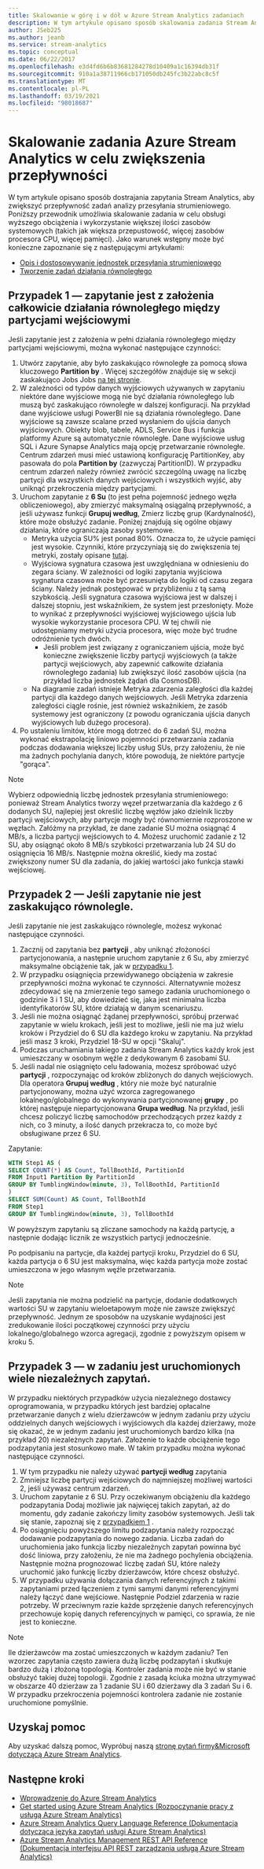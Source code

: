 ```yaml
---
title: Skalowanie w górę i w dół w Azure Stream Analytics zadaniach
description: W tym artykule opisano sposób skalowania zadania Stream Analytics przez Partycjonowanie danych wejściowych, dostrajanie zapytania i Ustawianie jednostek przesyłania strumieniowego zadań.
author: JSeb225
ms.author: jeanb
ms.service: stream-analytics
ms.topic: conceptual
ms.date: 06/22/2017
ms.openlocfilehash: e3d4fd6b6b83681284278d10409a1c16394db31f
ms.sourcegitcommit: 910a1a38711966cb171050db245fc3b22abc8c5f
ms.translationtype: MT
ms.contentlocale: pl-PL
ms.lasthandoff: 03/19/2021
ms.locfileid: "98018687"
---
```

# <a name="scale-an-azure-stream-analytics-job-to-increase-throughput"></a>Skalowanie zadania Azure Stream Analytics w celu zwiększenia przepływności
W tym artykule opisano sposób dostrajania zapytania Stream Analytics, aby zwiększyć przepływność zadań analizy przesyłania strumieniowego. Poniższy przewodnik umożliwia skalowanie zadania w celu obsługi wyższego obciążenia i wykorzystanie większej ilości zasobów systemowych (takich jak większa przepustowość, więcej zasobów procesora CPU, więcej pamięci).
Jako warunek wstępny może być konieczne zapoznanie się z następującymi artykułami:
-   [Opis i dostosowywanie jednostek przesyłania strumieniowego](stream-analytics-streaming-unit-consumption.md)
-   [Tworzenie zadań działania równoległego](stream-analytics-parallelization.md)

## <a name="case-1--your-query-is-inherently-fully-parallelizable-across-input-partitions"></a>Przypadek 1 — zapytanie jest z założenia całkowicie działania równoległego między partycjami wejściowymi
Jeśli zapytanie jest z założenia w pełni działania równoległego między partycjami wejściowymi, można wykonać następujące czynności:
1.  Utwórz zapytanie, aby było zaskakująco równoległe za pomocą słowa kluczowego **Partition by** . Więcej szczegółów znajduje się w sekcji zaskakująco Jobs Jobs [na tej stronie](stream-analytics-parallelization.md).
2.  W zależności od typów danych wyjściowych używanych w zapytaniu niektóre dane wyjściowe mogą nie być działania równoległego lub muszą być zaskakująco równoległe w dalszej konfiguracji. Na przykład dane wyjściowe usługi PowerBI nie są działania równoległego. Dane wyjściowe są zawsze scalane przed wysłaniem do ujścia danych wyjściowych. Obiekty blob, tabele, ADLS, Service Bus i funkcja platformy Azure są automatycznie równoległe. Dane wyjściowe usług SQL i Azure Synapse Analytics mają opcję przetwarzanie równoległe. Centrum zdarzeń musi mieć ustawioną konfigurację PartitionKey, aby pasowała do pola **Partition by** (zazwyczaj PartitionID). W przypadku centrum zdarzeń należy również zwrócić szczególną uwagę na liczbę partycji dla wszystkich danych wejściowych i wszystkich wyjść, aby uniknąć przekroczenia między partycjami. 
3.  Uruchom zapytanie z **6 Su** (to jest pełna pojemność jednego węzła obliczeniowego), aby zmierzyć maksymalną osiągalną przepływność, a jeśli używasz funkcji **Grupuj według**, Zmierz liczbę grup (Kardynalność), które może obsłużyć zadanie. Poniżej znajdują się ogólne objawy działania, które ograniczają zasoby systemowe.
    - Metryka użycia SU% jest ponad 80%. Oznacza to, że użycie pamięci jest wysokie. Czynniki, które przyczyniają się do zwiększenia tej metryki, zostały opisane [tutaj](stream-analytics-streaming-unit-consumption.md). 
    -   Wyjściowa sygnatura czasowa jest uwzględniana w odniesieniu do zegara ściany. W zależności od logiki zapytania wyjściowa sygnatura czasowa może być przesunięta do logiki od czasu zegara ściany. Należy jednak postępować w przybliżeniu z tą samą szybkością. Jeśli sygnatura czasowa wyjściowa jest w dalszej i dalszej stopniu, jest wskaźnikiem, że system jest przesłonięty. Może to wynikać z przepływności wyjściowej wyjściowego ujścia lub wysokie wykorzystanie procesora CPU. W tej chwili nie udostępniamy metryki użycia procesora, więc może być trudne odróżnienie tych dwóch.
        - Jeśli problem jest związany z ograniczaniem ujścia, może być konieczne zwiększenie liczby partycji wyjściowych (a także partycji wejściowych, aby zapewnić całkowite działania równoległego zadania) lub zwiększyć ilość zasobów ujścia (na przykład liczba jednostek żądań dla CosmosDB).
    - Na diagramie zadań istnieje Metryka zdarzenia zaległości dla każdej partycji dla każdego danych wejściowych. Jeśli Metryka zdarzenia zaległości ciągle rośnie, jest również wskaźnikiem, że zasób systemowy jest ograniczony (z powodu ograniczania ujścia danych wyjściowych lub dużego procesora).
4.  Po ustaleniu limitów, które mogą dotrzeć do 6 zadań SU, można wykonać ekstrapolację liniowo pojemności przetwarzania zadania podczas dodawania większej liczby usług SUs, przy założeniu, że nie ma żadnych pochylania danych, które powodują, że niektóre partycje "gorąca".

> [!NOTE]
> Wybierz odpowiednią liczbę jednostek przesyłania strumieniowego: ponieważ Stream Analytics tworzy węzeł przetwarzania dla każdego z 6 dodanych SU, najlepiej jest określić liczbę węzłów jako dzielnik liczby partycji wejściowych, aby partycje mogły być równomiernie rozproszone w węzłach.
> Załóżmy na przykład, że dane zadanie SU można osiągnąć 4 MB/s, a liczba partycji wejściowych to 4. Możesz uruchomić zadanie z 12 SU, aby osiągnąć około 8 MB/s szybkości przetwarzania lub 24 SU do osiągnięcia 16 MB/s. Następnie można określić, kiedy ma zostać zwiększony numer SU dla zadania, do jakiej wartości jako funkcja stawki wejściowej.


## <a name="case-2---if-your-query-is-not-embarrassingly-parallel"></a>Przypadek 2 — Jeśli zapytanie nie jest zaskakująco równolegle.
Jeśli zapytanie nie jest zaskakująco równolegle, możesz wykonać następujące czynności.
1.  Zacznij od zapytania bez **partycji** , aby uniknąć złożoności partycjonowania, a następnie uruchom zapytanie z 6 Su, aby zmierzyć maksymalne obciążenie tak, jak w [przypadku 1](#case-1--your-query-is-inherently-fully-parallelizable-across-input-partitions).
2.  W przypadku osiągnięcia przewidywanego obciążenia w zakresie przepływności można wykonać te czynności. Alternatywnie możesz zdecydować się na zmierzenie tego samego zadania uruchomionego o godzinie 3 i 1 SU, aby dowiedzieć się, jaka jest minimalna liczba identyfikatorów SU, które działają w danym scenariuszu.
3.  Jeśli nie można osiągnąć żądanej przepływności, spróbuj przerwać zapytanie w wielu krokach, jeśli jest to możliwe, jeśli nie ma już wielu kroków i Przydziel do 6 SU dla każdego kroku w zapytaniu. Na przykład jeśli masz 3 kroki, Przydziel 18-SU w opcji "Skaluj".
4.  Podczas uruchamiania takiego zadania Stream Analytics każdy krok jest umieszczany w osobnym węźle z dedykowanym 6 zasobami SU. 
5.  Jeśli nadal nie osiągnięto celu ładowania, możesz spróbować użyć **partycji** , rozpoczynając od kroków zbliżonych do danych wejściowych. Dla operatora **Grupuj według** , który nie może być naturalnie partycjonowany, można użyć wzorca zagregowanego lokalnego/globalnego do wykonywania partycjonowanej **grupy** , po której następuje niepartycjonowana **Grupa według**. Na przykład, jeśli chcesz policzyć liczbę samochodów przechodzących przez każdy z nich, co 3 minuty, a ilość danych przekracza to, co może być obsługiwane przez 6 SU.

Zapytanie:

 ```SQL
 WITH Step1 AS (
 SELECT COUNT(*) AS Count, TollBoothId, PartitionId
 FROM Input1 Partition By PartitionId
 GROUP BY TumblingWindow(minute, 3), TollBoothId, PartitionId
 )
 SELECT SUM(Count) AS Count, TollBoothId
 FROM Step1
 GROUP BY TumblingWindow(minute, 3), TollBoothId
 ```
W powyższym zapytaniu są zliczane samochody na każdą partycję, a następnie dodając licznik ze wszystkich partycji jednocześnie.

Po podpisaniu na partycje, dla każdej partycji kroku, Przydziel do 6 SU, każda partycja o 6 SU jest maksymalna, więc każda partycja może zostać umieszczona w jego własnym węźle przetwarzania.

> [!Note]
> Jeśli zapytania nie można podzielić na partycje, dodanie dodatkowych wartości SU w zapytaniu wieloetapowym może nie zawsze zwiększyć przepływność. Jednym ze sposobów na uzyskanie wydajności jest zredukowanie ilości początkowej czynności przy użyciu lokalnego/globalnego wzorca agregacji, zgodnie z powyższym opisem w kroku 5.

## <a name="case-3---you-are-running-lots-of-independent-queries-in-a-job"></a>Przypadek 3 — w zadaniu jest uruchomionych wiele niezależnych zapytań.
W przypadku niektórych przypadków użycia niezależnego dostawcy oprogramowania, w przypadku których jest bardziej opłacalne przetwarzanie danych z wielu dzierżawców w jednym zadaniu przy użyciu oddzielnych danych wejściowych i wyjściowych dla każdej dzierżawy, może się okazać, że w jednym zadaniu jest uruchomionych bardzo kilka (na przykład 20) niezależnych zapytań. Założenie to każde obciążenie tego podzapytania jest stosunkowo małe. W takim przypadku można wykonać następujące czynności.
1.  W tym przypadku nie należy używać **partycji według** zapytania
2.  Zmniejsz liczbę partycji wejściowych do najmniejszej możliwej wartości 2, jeśli używasz centrum zdarzeń.
3.  Uruchom zapytanie z 6 SU. Przy oczekiwanym obciążeniu dla każdego podzapytania Dodaj możliwie jak najwięcej takich zapytań, aż do momentu, gdy zadanie zakończy limity zasobów systemowych. Jeśli tak się stanie, zapoznaj się z [przypadkiem 1](#case-1--your-query-is-inherently-fully-parallelizable-across-input-partitions) .
4.  Po osiągnięciu powyższego limitu podzapytania należy rozpocząć dodawanie podzapytania do nowego zadania. Liczba zadań do uruchomienia jako funkcja liczby niezależnych zapytań powinna być dość liniowa, przy założeniu, że nie ma żadnego pochylenia obciążenia. Następnie można prognozować liczbę zadań SU, które należy uruchomić jako funkcję liczby dzierżawców, które chcesz obsłużyć.
5.  W przypadku używania dołączania danych referencyjnych z takimi zapytaniami przed łączeniem z tymi samymi danymi referencyjnymi należy łączyć dane wejściowe. Następnie Podziel zdarzenia w razie potrzeby. W przeciwnym razie każde sprzężenie danych referencyjnych przechowuje kopię danych referencyjnych w pamięci, co sprawia, że nie jest to konieczne.

> [!Note] 
> Ile dzierżawców ma zostać umieszczonych w każdym zadaniu?
> Ten wzorzec zapytania często zawiera dużą liczbę podzapytań i skutkuje bardzo dużą i złożoną topologią. Kontroler zadania może nie być w stanie obsłużyć takiej dużej topologii. Zgodnie z zasadą kciuka można utrzymywać w obszarze 40 dzierżaw za 1 zadanie SU i 60 dzierżawy dla 3 zadań Su i 6. W przypadku przekroczenia pojemności kontrolera zadanie nie zostanie uruchomione pomyślnie.



## <a name="get-help"></a>Uzyskaj pomoc
Aby uzyskać dalszą pomoc, Wypróbuj naszą [stronę pytań firmy&Microsoft dotyczącą Azure Stream Analytics](/answers/topics/azure-stream-analytics.html).

## <a name="next-steps"></a>Następne kroki
* [Wprowadzenie do Azure Stream Analytics](stream-analytics-introduction.md)
* [Get started using Azure Stream Analytics (Rozpoczynanie pracy z usługą Azure Stream Analytics)](stream-analytics-real-time-fraud-detection.md)
* [Azure Stream Analytics Query Language Reference (Dokumentacja dotycząca języka zapytań usługi Azure Stream Analytics)](/stream-analytics-query/stream-analytics-query-language-reference)
* [Azure Stream Analytics Management REST API Reference (Dokumentacja interfejsu API REST zarządzania usługą Azure Stream Analytics)](/rest/api/streamanalytics/)

<!--Image references-->

[img.stream.analytics.monitor.job]: ./media/stream-analytics-scale-jobs/StreamAnalytics.job.monitor-NewPortal.png
[img.stream.analytics.configure.scale]: ./media/stream-analytics-scale-jobs/StreamAnalytics.configure.scale.png
[img.stream.analytics.perfgraph]: ./media/stream-analytics-scale-jobs/perf.png
[img.stream.analytics.streaming.units.scale]: ./media/stream-analytics-scale-jobs/StreamAnalyticsStreamingUnitsExample.jpg
[img.stream.analytics.preview.portal.settings.scale]: ./media/stream-analytics-scale-jobs/StreamAnalyticsPreviewPortalJobSettings-NewPortal.png   

<!--Link references-->

[microsoft.support]: https://support.microsoft.com
[azure.event.hubs.developer.guide]: /previous-versions/azure/dn789972(v=azure.100)

[stream.analytics.introduction]: stream-analytics-introduction.md
[stream.analytics.get.started]: stream-analytics-real-time-fraud-detection.md
[stream.analytics.query.language.reference]: /stream-analytics-query/stream-analytics-query-language-reference
[stream.analytics.rest.api.reference]: /rest/api/streamanalytics/